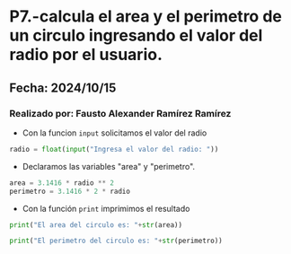 # P7.-calcula el area y el perimetro de un circulo ingresando el valor del radio por el usuario.
## Fecha: 2024/10/15
### Realizado por: Fausto Alexander Ramírez Ramírez
- Con la funcion `input` solicitamos el valor del radio
``` python
radio = float(input("Ingresa el valor del radio: "))
```
- Declaramos las variables "area" y "perimetro".
``` python
area = 3.1416 * radio ** 2
perimetro = 3.1416 * 2 * radio

```
- Con la función `print` imprimimos el resultado
``` python
print("El area del circulo es: "+str(area))

print("El perimetro del circulo es: "+str(perimetro))
